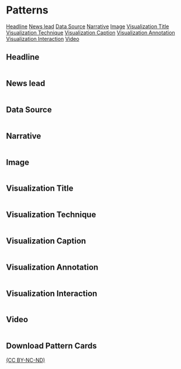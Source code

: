 # Patterns

<!-- Back to top button -->
<a id="button"></a>

<p><a class= 'bookMark' id='hoverttl' href="#ttl-color">Headline</a> <a class= 'bookMark' id='hoverlead' href="#lead-color">News lead</a> <a class= 'bookMark' id='hoverdataSrc' href="#dataSrc-color">Data Source</a> <a class= 'bookMark' id='hovernarrDvc' href="#narrDvc-color">Narrative</a> <a class= 'bookMark' id='hoverim' href="#im-color">Image</a> <a class= 'bookMark' id='hovervisTtl' href="#visTtl-color">Visualization Title</a> <a class= 'bookMark' id='hovervisTech' href="#visTech-color">Visualization Technique</a> <a class= 'bookMark' id='hovervisCap' href="#visCap-color">Visualization Caption</a> <a class= 'bookMark' id='hovervisAnno' href="#visAnno-color">Visualization Annotation</a> <a class= 'bookMark' id='hoverinter' href="#inter-color">Visualization Interaction</a> <a class= 'bookMark' id='hovervi' href="#vi-color">Video</a></p>

  
<h2 class='secTitleBanner' id='ttl-color'>Headline</h2>

<table id="ttl" class="designpatterns">
</table>


<h2 class='secTitleBanner' id='lead-color'>News lead</h2>

<table id="lead" class="designpatterns">
</table>


<h2 class='secTitleBanner' id='dataSrc-color'>Data Source</h2>

<table id="dataSource" class="designpatterns">
</table>

<h2 class='secTitleBanner' id='narrDvc-color'>Narrative</h2>

<table id="narrativeDevice" class="designpatterns">
</table>

<h2 class='secTitleBanner' id='im-color'>Image</h2>

<table id="image" class="designpatterns">
</table>

<h2 class='secTitleBanner' id='visTtl-color'>Visualization Title</h2>

<table id="visTitle" class="designpatterns">
</table>



<h2 class='secTitleBanner' id='visTech-color'>Visualization Technique</h2>

<table id="visTech" class="designpatterns">
</table>



<h2 class='secTitleBanner' id='visCap-color'>Visualization Caption</h2>

<table id="visCaption" class="designpatterns">
</table>


<h2 class='secTitleBanner' id='visAnno-color'>Visualization Annotation</h2>

<table id="visAnnotation" class="designpatterns">
</table>



<h2 class='secTitleBanner' id='inter-color'>Visualization Interaction</h2>

<table id="inter" class="designpatterns">
</table>


<h2 class='secTitleBanner' id='vi-color'>Video</h2>

<table id="video" class="designpatterns">
</table>


## Download Pattern Cards

[(CC BY-NC-ND)](https://creativecommons.org/licenses/by-nc-nd/4.0/)


<script>
  var btn = $('#button');

$(window).scroll(function() {
  if ($(window).scrollTop() > 300) {
    btn.addClass('show');
  } else {
    btn.removeClass('show');
  }
});

btn.on('click', function(e) {
  e.preventDefault();
  $('html, body').animate({scrollTop:0}, '300');
});

  </script>
